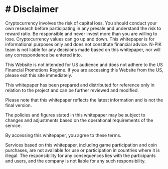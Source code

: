 # # Disclaimer

Cryptocurrency involves the risk of capital loss. You should conduct your own research before participating in any presale and understand the risk to reward ratio. Be responsible and never invest more than you are willing to lose. Cryptocurrency values can go up and down. This whitepaper is for informational purposes only and does not constitute financial advice. N-PIK team is not liable for any decisions made based on this whitepaper, nor will any correspondence be entered into.&#x20;

This Website is not intended for US audience and does not adhere to the US Financial Promotions Regime. If you are accessing this Website from the US, please exit this site immediately.

This whitepaper has been prepared and distributed for reference only in relation to the project and can be further reviewed and modified.

Please note that this whitepaper reflects the latest information and is not the final version.

The policies and figures stated in this whitepaper may be subject to changes and adjustments based on the operational requirements of the service.

By accessing this whitepaper, you agree to these terms.

Services based on this whitepaper, including game participation and coin purchases, are not available for use or participation in countries where it is illegal. The responsibility for any consequences lies with the participants and users, and the company is not liable for any such responsibility.
